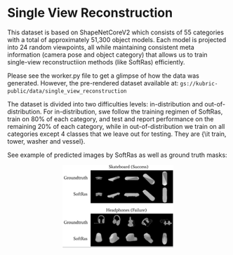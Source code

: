 # Single View Reconstruction

This dataset is based on ShapeNetCoreV2 which consists of 55 categories with a total of approximately 51,300 object models. Each model is projected  into 24 random viewpoints, all while maintaining consistent meta information (camera pose and object category) that allows us to train single-view reconstructiion methods (like SoftRas) efficiently.

Please see the worker.py file to get a glimpse of how the data was generated. However, the pre-rendered dataset available at:
`gs://kubric-public/data/single_view_reconstruction`

The dataset is divided into two difficulties levels: in-distribution and out-of-distribution. For in-distribution, swe follow the training regimen of SoftRas, train on 80% of each category, and test and report performance on the remaining 20% of each category, while in out-of-distribution we train on all categories except 4 classes that we leave out for testing. They are {\it train, tower, washer and vessel}.

See example of predicted images by SoftRas as well as ground truth masks:


<p align="center" width="100%">
    <img width="50%" src="teaser.png"> 
</p>

